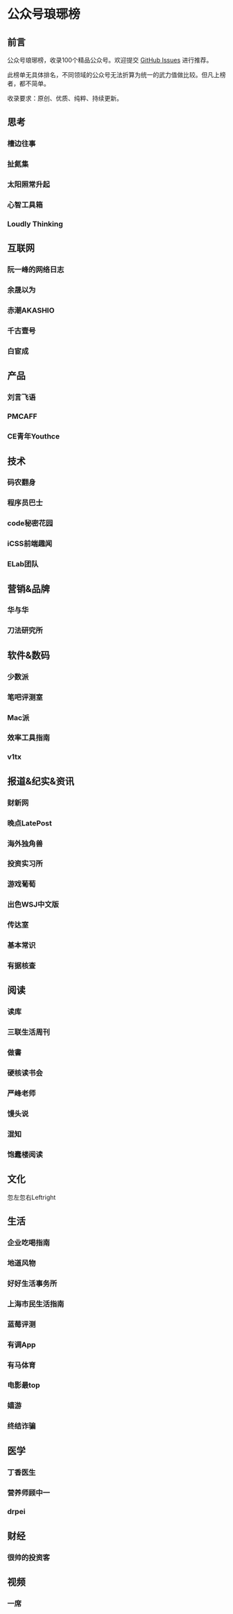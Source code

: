 # 公众号琅琊榜

## 前言

公众号琅琊榜，收录100个精品公众号。欢迎提交 [GitHub Issues](https://github.com/qianguyihao/mp-top/issues) 进行推荐。

此榜单无具体排名，不同领域的公众号无法折算为统一的武力值做比较。但凡上榜者，都不简单。

收录要求：原创、优质、纯粹、持续更新。

## 思考

### 槽边往事

### 扯氮集

### 太阳照常升起

### 心智工具箱

### Loudly Thinking


## 互联网

### 阮一峰的网络日志

### 余晟以为

### 赤潮AKASHIO

### 千古壹号

### 白宦成

## 产品

### 刘言飞语



### PMCAFF

### CE青年Youthce

## 技术

### 码农翻身

### 程序员巴士

### code秘密花园

### iCSS前端趣闻

### ELab团队

## 营销&品牌

### 华与华

### 刀法研究所


## 软件&数码

### 少数派



### 笔吧评测室

### Mac派

### 效率工具指南

### v1tx

## 报道&纪实&资讯

### 财新网

### 晚点LatePost

### 海外独角兽

### 投资实习所

### 游戏葡萄

### 出色WSJ中文版

### 传达室

### 基本常识

### 有据核查

## 阅读

### 读库

### 三联生活周刊

### 做書

### 硬核读书会



### 严峰老师

### 馒头说

### 混知

### 饱蠹楼阅读

## 文化

忽左忽右Leftright


## 生活

### 企业吃喝指南

### 地道风物

### 好好生活事务所

### 上海市民生活指南

### 蓝莓评测

### 有调App

### 有马体育

### 电影最top

### 嬉游

### 终结诈骗

## 医学

### 丁香医生

### 营养师顾中一

### drpei



## 财经

### 很帅的投资客







## 视频

### 一席


















